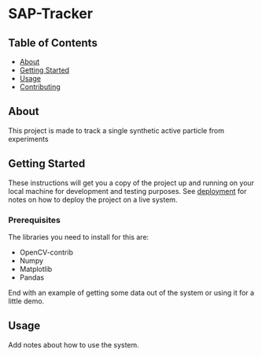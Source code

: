 # SAP-Tracker

## Table of Contents
+ [About](#about)
+ [Getting Started](#getting_started)
+ [Usage](#usage)
+ [Contributing](../CONTRIBUTING.md)

## About <a name = "about"></a>
This project is made to track a single synthetic active particle from experiments

## Getting Started <a name = "getting_started"></a>
These instructions will get you a copy of the project up and running on your local machine for development and testing purposes. See [deployment](#deployment) for notes on how to deploy the project on a live system.

### Prerequisites
The libraries you need to install for this are:
- OpenCV-contrib
- Numpy
- Matplotlib
- Pandas


End with an example of getting some data out of the system or using it for a little demo.

## Usage <a name = "usage"></a>

Add notes about how to use the system.
